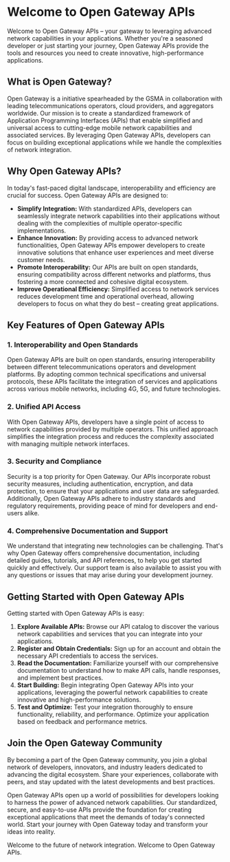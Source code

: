 # Welcome to Open Gateway APIs

Welcome to Open Gateway APIs – your gateway to leveraging advanced network capabilities in your applications. Whether you're a seasoned developer or just starting your journey, Open Gateway APIs provide the tools and resources you need to create innovative, high-performance applications.

## What is Open Gateway?

Open Gateway is a initiative spearheaded by the GSMA in collaboration with leading telecommunications operators, cloud providers, and aggregators worldwide. Our mission is to create a standardized framework of Application Programming Interfaces (APIs) that enable simplified and universal access to cutting-edge mobile network capabilities and associated services. By leveraging Open Gateway APIs, developers can focus on building exceptional applications while we handle the complexities of network integration.

## Why Open Gateway APIs?

In today's fast-paced digital landscape, interoperability and efficiency are crucial for success. Open Gateway APIs are designed to:

- **Simplify Integration:** With standardized APIs, developers can seamlessly integrate network capabilities into their applications without dealing with the complexities of multiple operator-specific implementations.
- **Enhance Innovation:** By providing access to advanced network functionalities, Open Gateway APIs empower developers to create innovative solutions that enhance user experiences and meet diverse customer needs.
- **Promote Interoperability:** Our APIs are built on open standards, ensuring compatibility across different networks and platforms, thus fostering a more connected and cohesive digital ecosystem.
- **Improve Operational Efficiency:** Simplified access to network services reduces development time and operational overhead, allowing developers to focus on what they do best – creating great applications.

## Key Features of Open Gateway APIs

### 1. Interoperability and Open Standards

Open Gateway APIs are built on open standards, ensuring interoperability between different telecommunications operators and development platforms. By adopting common technical specifications and universal protocols, these APIs facilitate the integration of services and applications across various mobile networks, including 4G, 5G, and future technologies.

### 2. Unified API Access

With Open Gateway APIs, developers have a single point of access to network capabilities provided by multiple operators. This unified approach simplifies the integration process and reduces the complexity associated with managing multiple network interfaces.

### 3. Security and Compliance

Security is a top priority for Open Gateway. Our APIs incorporate robust security measures, including authentication, encryption, and data protection, to ensure that your applications and user data are safeguarded. Additionally, Open Gateway APIs adhere to industry standards and regulatory requirements, providing peace of mind for developers and end-users alike.

### 4. Comprehensive Documentation and Support

We understand that integrating new technologies can be challenging. That's why Open Gateway offers comprehensive documentation, including detailed guides, tutorials, and API references, to help you get started quickly and effectively. Our support team is also available to assist you with any questions or issues that may arise during your development journey.

## Getting Started with Open Gateway APIs

Getting started with Open Gateway APIs is easy:

1. **Explore Available APIs:** Browse our API catalog to discover the various network capabilities and services that you can integrate into your applications.
2. **Register and Obtain Credentials:** Sign up for an account and obtain the necessary API credentials to access the services.
3. **Read the Documentation:** Familiarize yourself with our comprehensive documentation to understand how to make API calls, handle responses, and implement best practices.
4. **Start Building:** Begin integrating Open Gateway APIs into your applications, leveraging the powerful network capabilities to create innovative and high-performance solutions.
5. **Test and Optimize:** Test your integration thoroughly to ensure functionality, reliability, and performance. Optimize your application based on feedback and performance metrics.

## Join the Open Gateway Community

By becoming a part of the Open Gateway community, you join a global network of developers, innovators, and industry leaders dedicated to advancing the digital ecosystem. Share your experiences, collaborate with peers, and stay updated with the latest developments and best practices.


Open Gateway APIs open up a world of possibilities for developers looking to harness the power of advanced network capabilities. Our standardized, secure, and easy-to-use APIs provide the foundation for creating exceptional applications that meet the demands of today's connected world. Start your journey with Open Gateway today and transform your ideas into reality.

Welcome to the future of network integration. Welcome to Open Gateway APIs.
